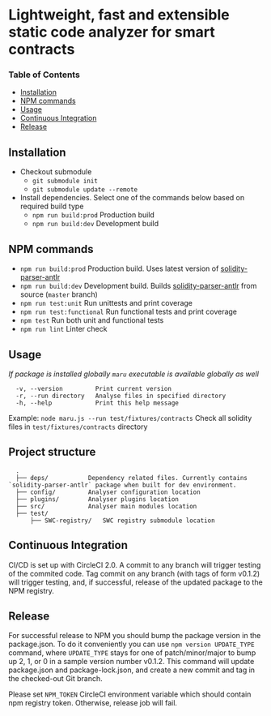 # Lightweight, fast and extensible static code analyzer for smart contracts

### Table of Contents

- [Installation](#installation)
- [NPM commands](#npm-commands)
- [Usage](#usage)
- [Continuous Integration](#continuous-integration)
- [Release](#release)

## Installation

* Checkout submodule
  - `git submodule init`
  - `git submodule update --remote`
* Install dependencies. Select one of the commands below based on required build type
  - `npm run build:prod` Production build
  - `npm run build:dev` Development build

## NPM commands

* `npm run build:prod` Production build. Uses latest version of [solidity-parser-antlr](https://github.com/thec00n/solidity-parser-antlr)
* `npm run build:dev` Development build. Builds [solidity-parser-antlr](https://github.com/thec00n/solidity-parser-antlr) from source (`master` branch)
* `npm run test:unit` Run unittests and print coverage
* `npm run test:functional` Run functional tests and print coverage
* `npm test` Run both unit and functional tests
* `npm run lint` Linter check

## Usage
<i>If package is installed globally `maru` executable is available globally as well</i>

```console
  -v, --version         Print current version
  -r, --run directory   Analyse files in specified directory
  -h, --help            Print this help message
```

Example:
`node maru.js --run test/fixtures/contracts` Check all solidity files in `test/fixtures/contracts` directory

## Project structure
```
  .
  ├── deps/           Dependency related files. Currently contains `solidity-parser-antlr` package when built for dev environment.
  ├── config/         Analyser configuration location
  ├── plugins/        Analyser plugins location
  ├── src/            Analyser main modules location
  ├── test/
      ├── SWC-registry/   SWC registry submodule location    
```

## Continuous Integration
CI/CD is set up with CircleCI 2.0. A commit to any branch will trigger testing of the commited code. Tag commit on any branch (with tags of form v0.1.2) will trigger testing, and, if successful, release of the updated package to the NPM registry.

## Release
For successful release to NPM you should bump the package version in the package.json. To do it conveniently you can use `npm version UPDATE_TYPE` command, where `UPDATE_TYPE` stays for one of patch/minor/major to bump up 2, 1, or 0 in a sample version number v0.1.2. This command will update package.json and package-lock.json, and create a new commit and tag in the checked-out Git branch.

Please set `NPM_TOKEN` CircleCI environment variable which should contain npm registry token. Otherwise, release job will fail.